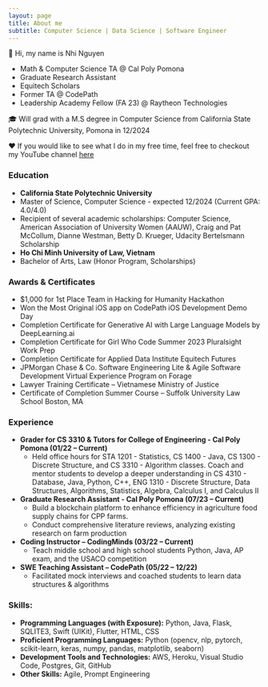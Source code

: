 ```yaml
---
layout: page
title: About me
subtitle: Computer Science | Data Science | Software Engineer
---
```


👋 Hi, my name is Nhi Nguyen

- Math & Computer Science TA @ Cal Poly Pomona
- Graduate Research Assistant
- Equitech Scholars
- Former TA @ CodePath
- Leadership Academy Fellow (FA 23) @ Raytheon Technologies

🎓 Will grad with a M.S degree in Computer Science from California State Polytechnic University, Pomona in 12/2024

♥️ If you would like to see what I do in my free time, feel free to checkout my YouTube channel [here](https://www.youtube.com/channel/UCUaO5VoQonNXruIKKHl2H6Q)


### Education

* **California State Polytechnic University**
* Master of Science, Computer Science - expected 12/2024 (Current GPA: 4.0/4.0)
* Recipient of several academic scholarships: Computer Science, American Association of University Women (AAUW), Craig and Pat McCollum, Dianne Westman, Betty D. Krueger, Udacity Bertelsmann Scholarship
* **Ho Chi Minh University of Law, Vietnam**
* Bachelor of Arts, Law (Honor Program, Scholarships)

### Awards & Certificates
- $1,000 for 1st Place Team in Hacking for Humanity Hackathon
- Won the Most Original iOS app on CodePath iOS Development Demo Day
- Completion Certificate for Generative AI with Large Language Models by DeepLearning.ai
- Completion Certificate for Girl Who Code Summer 2023 Pluralsight Work Prep
- Completion Certificate for Applied Data Institute Equitech Futures
- JPMorgan Chase & Co. Software Engineering Lite & Agile Software Development Virtual Experience Program on Forage
- Lawyer Training Certificate – Vietnamese Ministry of Justice
- Certificate of Completion Summer Course – Suffolk University Law School Boston, MA
 
### Experience
* **Grader for CS 3310 & Tutors for College of Engineering - Cal Poly Pomona (01/22 – Current)**
  * Held office hours for STA 1201 - Statistics, CS 1400 - Java, CS 1300 - Discrete Structure, and CS 3310 - Algorithm classes. Coach and mentor   students to develop a deeper understanding in CS 4310 - Database, Java, Python, C++, ENG 1310 - Discrete Structure, Data Structures, Algorithms, Statistics, Algebra, Calculus I, and Calculus II
* **Graduate Research Assistant - Cal Poly Pomona (07/23 – Current)**
  * Build a blockchain platform to enhance efficiency in agriculture food supply chains for CPP farms.
  * Conduct comprehensive literature reviews, analyzing existing research on farm production
* **Coding Instructor – CodingMinds (03/22 – Current)**
  * Teach middle school and high school students Python, Java, AP exam, and the USACO competition
* **SWE Teaching Assistant – CodePath (05/22 – 12/22)**
  * Facilitated mock interviews and coached students to learn data structures & algorithms

### Skills:
- **Programming Languages (with Exposure):** Python, Java, Flask, SQLITE3, Swift (UIKit), Flutter, HTML, CSS
- **Proficient Programming Languages:** Python (opencv, nlp, pytorch, scikit-learn, keras, numpy, pandas, matplotlib, seaborn)
- **Development Tools and Technologies:** AWS, Heroku, Visual Studio Code, Postgres, Git, GitHub
- **Other Skills:** Agile, Prompt Engineering
